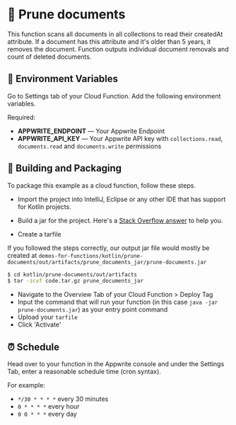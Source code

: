 # 📧  Prune documents
This function scans all documents in all collections to read their createdAt attribute. If a document has this attribute and it's older than 5 years, it removes the document. Function outputs individual document removals and count of deleted documents.

## 📝 Environment Variables
Go to Settings tab of your Cloud Function. Add the following environment variables.

Required:
* **APPWRITE_ENDPOINT** — Your Appwrite Endpoint
* **APPWRITE_API_KEY** — Your Appwrite API key with `collections.read`, `documents.read` and `documents.write` permissions

## 🚀 Building and Packaging
To package this example as a cloud function, follow these steps.

* Import the project into IntelliJ, Eclipse or any other IDE that has support for Kotlin projects.

* Build a jar for the project. Here's a [Stack Overflow answer](https://stackoverflow.com/questions/1082580/how-to-build-jars-from-intellij-properly) to help you.

* Create a tarfile

If you followed the steps correctly, our output jar file would mostly be created at `demos-for-functions/kotlin/prune-documents/out/artifacts/prune_documents_jar/prune-documents.jar`

```bash
$ cd kotlin/prune-documents/out/artifacts
$ tar -zcvf code.tar.gz prune_documents_jar
```

* Navigate to the Overview Tab of your Cloud Function > Deploy Tag
* Input the command that will run your function (in this case `java -jar prune-documents.jar`) as your entry point command
* Upload your `tarfile`
* Click 'Activate'

## ⏰ Schedule

Head over to your function in the Appwrite console and under the Settings Tab, enter a reasonable schedule time (cron syntax).

For example:

- `*/30 * * * *` every 30 minutes
- `0 * * * *` every hour
- `0 0 * * *` every day
